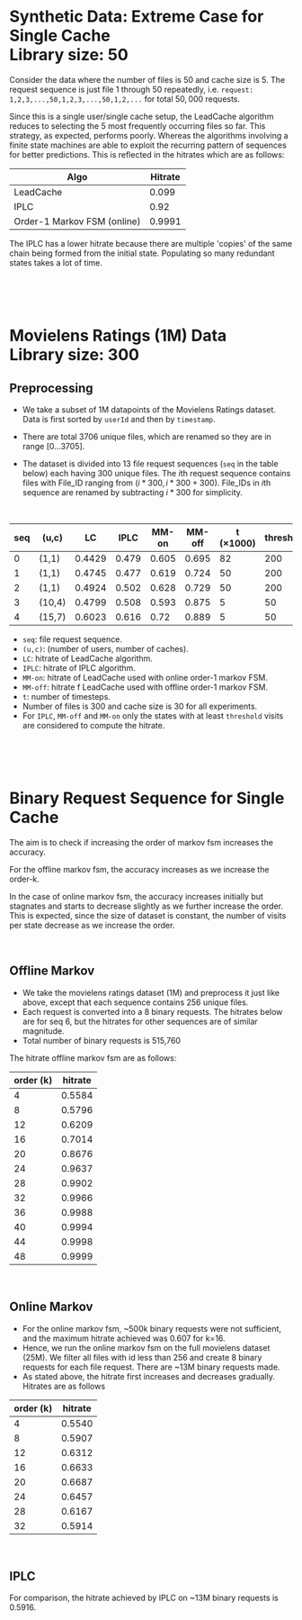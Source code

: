 # Synthetic Data: Extreme Case for Single Cache <br> Library size: 50
Consider the data where the number of files is 50 and cache size is 5. The request sequence is just file 1 through 50 repeatedly, i.e. `request: 1,2,3,...,50,1,2,3,...,50,1,2,...` for total $50,000$ requests.

Since this is a single user/single cache setup, the LeadCache algorithm reduces to selecting the 5 most frequently occurring files so far. This strategy, as expected, performs poorly. Whereas the algorithms involving a finite state machines are able to exploit the recurring pattern of sequences for better predictions. This is reflected in the hitrates which are as follows:

| Algo                        | Hitrate |
| --------------------------- | ------- |
| LeadCache                   | 0.099   |
| IPLC                        | 0.92    |
| Order-1 Markov FSM (online) | 0.9991  |

The IPLC has a lower hitrate because there are multiple 'copies' of the same chain being formed from the initial state. Populating so many redundant states takes a lot of time.

<br><br><br>


# Movielens Ratings (1M) Data <br> Library size: 300
## Preprocessing
- We take a subset of 1M datapoints of the Movielens Ratings dataset. Data is first sorted by `userId` and then by `timestamp`.

- There are total 3706 unique files, which are renamed so they are in range [0...3705].
  
- The dataset is divided into 13 file request sequences (`seq` in the table below) each having 300 unique files. The $i$th request sequence contains files with File_ID ranging from $(i*300,i*300+300)$. File_IDs in $i$th sequence are renamed by subtracting $i*300$ for simplicity.

<br>


| seq | (u,c)  | LC     | IPLC  | MM-on | MM-off | t<br> ($\times 1000$) | threshold |
| --- | ------ | ------ | ----- | ----- | ------ | --------------------- | --------- |
| 0   | (1,1)  | 0.4429 | 0.479 | 0.605 | 0.695  | 82                    | 200       |
| 1   | (1,1)  | 0.4745 | 0.477 | 0.619 | 0.724  | 50                    | 200       |
| 2   | (1,1)  | 0.4924 | 0.502 | 0.628 | 0.729  | 50                    | 200       |
| 3   | (10,4) | 0.4799 | 0.508 | 0.593 | 0.875  | 5                     | 50        |
| 4   | (15,7) | 0.6023 | 0.616 | 0.72  | 0.889  | 5                     | 50        |

- `seq`: file request sequence.
- `(u,c)`: (number of users, number of caches).
- `LC`: hitrate of LeadCache algorithm.
- `IPLC`: hitrate of IPLC algorithm.
- `MM-on`: hitrate of LeadCache used with online order-1 markov FSM.
- `MM-off`: hitrate f LeadCache used with offline order-1 markov FSM.
- `t`: number of timesteps.
- Number of files is 300 and cache size is 30 for all experiments.
- For `IPLC`, `MM-off` and `MM-on` only the states with at least `threshold` visits are considered to compute the hitrate.




<br><br><br>

# Binary Request Sequence for Single Cache

The aim is to check if increasing the order of markov fsm increases the accuracy. 

For the offline markov fsm, the accuracy increases as we increase the order-k. 

In the case of online markov fsm, the accuracy increases initially but stagnates and starts to decrease slightly as we further increase the order. This is expected, since the size of dataset is constant, the number of visits per state decrease as we increase the order.

<br>

## Offline Markov
- We take the movielens ratings dataset (1M) and preprocess it just like above, except that each sequence contains 256 unique files.
- Each request is converted into a 8 binary requests. The hitrates below are for seq 6, but the hitrates for other sequences are of similar magnitude.
- Total number of binary requests is 515,760

The hitrate offline markov fsm are as follows:

| order (k) | hitrate |
| --------- | ------- |
| 4         | 0.5584  |
| 8         | 0.5796  |
| 12        | 0.6209  |
| 16        | 0.7014  |
| 20        | 0.8676  |
| 24        | 0.9637  |
| 28        | 0.9902  |
| 32        | 0.9966  |
| 36        | 0.9988  |
| 40        | 0.9994  |
| 44        | 0.9998  |
| 48        | 0.9999  |

<br>

## Online Markov

- For the online markov fsm, ~500k binary requests were not sufficient, and the maximum hitrate achieved was 0.607 for k=16.
- Hence, we run the online markov fsm on the full movielens dataset (25M). We filter all files with id less than 256 and create 8 binary requests for each file request. There are ~13M binary requests made. 
- As stated above, the hitrate first increases and decreases gradually. Hitrates are as follows

| order (k) | hitrate |
| --------- | ------- |
| 4         | 0.5540  |
| 8         | 0.5907  |
| 12        | 0.6312  |
| 16        | 0.6633  |
| 20        | 0.6687  |
| 24        | 0.6457  |
| 28        | 0.6167  |
| 32        | 0.5914  |

<br>

## IPLC
For comparison, the hitrate achieved by IPLC on ~13M binary requests is 0.5916.